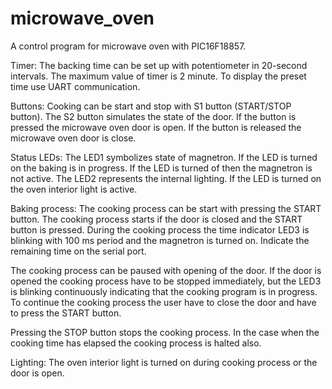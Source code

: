 # microwave_oven
A control program for microwave oven with PIC16F18857.

Timer:
The backing time can be set up with potentiometer in 20-second intervals. The maximum value of timer is 2 minute. To display the preset time use UART communication.

Buttons:
Cooking can be start and stop with S1 button (START/STOP button). The S2 button simulates the state of the door. If the button is pressed the microwave oven door is open. If the button is released the microwave oven door is close.

Status LEDs:
The LED1 symbolizes state of magnetron. If the LED is turned on the baking is in progress. If the LED is turned of then the magnetron is not active. The LED2 represents the internal lighting. If the LED is turned on the oven interior light is active.

Baking process:
The cooking process can be start with pressing the START button. The cooking process starts if the door is closed and the START button is pressed. During the cooking process the time indicator LED3 is blinking with 100 ms period and the magnetron is turned on. Indicate the remaining time on the serial port.

The cooking process can be paused with opening of the door. If the door is opened the cooking process have to be stopped immediately, but the LED3 is blinking continuously indicating that the cooking program is in progress. To continue the cooking process the user have to close the door and have to press the START button.

Pressing the STOP button stops the cooking process. In the case when the cooking time has elapsed the cooking process is halted also.

Lighting:
The oven interior light is turned on during cooking process or the door is open.
